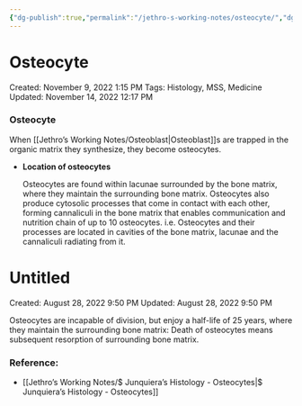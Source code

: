 ```yaml
---
{"dg-publish":true,"permalink":"/jethro-s-working-notes/osteocyte/","dgPassFrontmatter":true}
---
```



# Osteocyte

Created: November 9, 2022 1:15 PM
Tags: Histology, MSS, Medicine
Updated: November 14, 2022 12:17 PM

### Osteocyte

When [[Jethro’s Working Notes/Osteoblast\|Osteoblast]]s are trapped in the organic matrix they synthesize, they become osteocytes.

- **Location of osteocytes**
    
    Osteocytes are found within lacunae surrounded by the bone matrix, where they maintain the surrounding bone matrix. Osteocytes also produce cytosolic processes that come in contact with each other, forming cannaliculi in the bone matrix that enables communication and nutrition chain of up to 10 osteocytes. i.e. Osteocytes and their processes are located in cavities of the bone matrix, lacunae and the cannaliculi radiating from it.
    
    
<div class="transclusion internal-embed is-loaded"><div class="markdown-embed">





# Untitled

Created: August 28, 2022 9:50 PM
Updated: August 28, 2022 9:50 PM

</div></div>

    

Osteocytes are incapable of division, but enjoy a half-life of 25 years, where they maintain the surrounding bone matrix: Death of osteocytes means subsequent resorption of surrounding bone matrix.

### Reference:

- [[Jethro’s Working Notes/$ Junquiera’s Histology - Osteocytes\|$ Junquiera’s Histology - Osteocytes]]